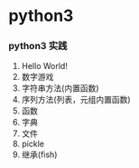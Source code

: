 # python3
### python3 实践
1. Hello World!
2. 数字游戏
3. 字符串方法(内置函数)
4. 序列方法(列表，元组内置函数)
5. 函数
6. 字典
7. 文件
8. pickle
9. 继承(fish)
